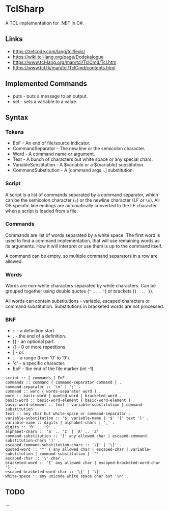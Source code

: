 ﻿# TclSharp

A TCL implementation for .NET in C#.

## Links

* https://zetcode.com/lang/tcl/lexis/
* https://wiki.tcl-lang.org/page/Dodekalogue
* https://www.tcl-lang.org/man/tcl/TclCmd/Tcl.htm
* https://www.tcl.tk/man/tcl/TclCmd/contents.html


## Implemented Commands

* puts - puts a message to an output.
* set - sets a variable to a value.


## Syntax

### Tokens

* EoF - An end of file/source indicator.
* CommandSeparator - The new line or the semicolon character.
* Word - A command name or argument.
* Text - A bunch of characters but white space or any special chars.
* VariableSubstitution - A $variable or a ${variable} substitution.
* CommandSubstitution - A \[command args...] substitution.

### Script

A script is a list of commands separated by a command separator, which can be the semicolon character (`;`)
or the newline character (LF or `\n`). All OS specific line endings are automatically converted to the LF
character when a script is loaded from a file.

### Commands

Commands are list of words separated by a white space. The first word is used to find a command implementation,
that will use remaining words as its arguments. How it will interpret or use them is up to the command itself.

A command can be empty, so multiple command separators in a row are allowed. 

### Words

Words are non-white characters separated by white characters. Can be grouped together using double quotes (`" ... "`) or
brackets (`{ ... }`).

All words can contain substitutions - variable, escaped characters or command substitution. Substitutions in bracketed words
are not processed.


### BNF

* ::  - a definition start.
* .   - the end of a definition.
* \[] - an optional part.
* {}  - 0 or more repetitions.
* \|  - or.
* ..  - a range (from '0' to '9').
* 'c' - a specific character.
* EoF - the end of the file marker (int -1). 

````
script :: [ commands ] EoF .
commands :: command { command-separator command } .
command-separator :: '\n' | ';' .
command :: word { words-separator word } .
word :: basic-word | quoted-word | bracketed-word .
basic-word :: basic-word-element { basic-word-element } .
basic-word-element :: text | variable-substitution | command-substitution .
text :: any char but white-space or command-separator .
variable-substitution :: '$' variable-name | '$' '{' text '}' .
variable-name :: digits | alphabet-chars | '_' .
digits :: '0' .. '9' .
alphabet-chars :: 'a' .. 'z' | 'A' .. 'Z' .
command-substitution :: '[' any allowed char | escaped-command-substitution-chars ']' .
escaped-command-substitution-chars :: '\[' | '\]' .
quoted-word :: '"' { any allowed char | escaped-char | variable-substitution | command-substitution } '"' .
escaped-char :: '\' char .
bracketed-word :: '{' any allowed char | escaped-bracketed-word-char '}' .
escaped-bracketed-word-char :: '\{' | '\}' .
white-space :: any unicode white space char but '\n' .
````


## TODO

...
